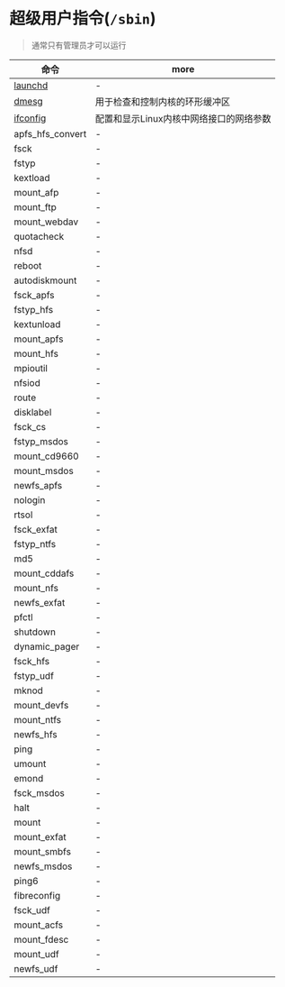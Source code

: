 # 超级用户指令(`/sbin`)

> 通常只有管理员才可以运行

| 命令                                        | more                                    |
| ------------------------------------------- | --------------------------------------- |
| [launchd](http://man.linuxde.net/launchd)   | -                                       |
| [dmesg](http://man.linuxde.net/dmesg)       | 用于检查和控制内核的环形缓冲区          |
| [ifconfig](http://man.linuxde.net/ifconfig) | 配置和显示Linux内核中网络接口的网络参数 |
| apfs_hfs_convert                            | -                                       |
| fsck                                        | -                                       |
| fstyp                                       | -                                       |
| kextload                                    | -                                       |
| mount_afp                                   | -                                       |
| mount_ftp                                   | -                                       |
| mount_webdav                                | -                                       |
| quotacheck                                  | -                                       |
| nfsd                                        | -                                       |
| reboot                                      | -                                       |
| autodiskmount                               | -                                       |
| fsck_apfs                                   | -                                       |
| fstyp_hfs                                   | -                                       |
| kextunload                                  | -                                       |
| mount_apfs                                  | -                                       |
| mount_hfs                                   | -                                       |
| mpioutil                                    | -                                       |
| nfsiod                                      | -                                       |
| route                                       | -                                       |
| disklabel                                   | -                                       |
| fsck_cs                                     | -                                       |
| fstyp_msdos                                 | -                                       |
| mount_cd9660                                | -                                       |
| mount_msdos                                 | -                                       |
| newfs_apfs                                  | -                                       |
| nologin                                     | -                                       |
| rtsol                                       | -                                       |
| fsck_exfat                                  | -                                       |
| fstyp_ntfs                                  | -                                       |
| md5                                         | -                                       |
| mount_cddafs                                | -                                       |
| mount_nfs                                   | -                                       |
| newfs_exfat                                 | -                                       |
| pfctl                                       | -                                       |
| shutdown                                    | -                                       |
| dynamic_pager                               | -                                       |
| fsck_hfs                                    | -                                       |
| fstyp_udf                                   | -                                       |
| mknod                                       | -                                       |
| mount_devfs                                 | -                                       |
| mount_ntfs                                  | -                                       |
| newfs_hfs                                   | -                                       |
| ping                                        | -                                       |
| umount                                      | -                                       |
| emond                                       | -                                       |
| fsck_msdos                                  | -                                       |
| halt                                        | -                                       |
| mount                                       | -                                       |
| mount_exfat                                 | -                                       |
| mount_smbfs                                 | -                                       |
| newfs_msdos                                 | -                                       |
| ping6                                       | -                                       |
| fibreconfig                                 | -                                       |
| fsck_udf                                    | -                                       |
| mount_acfs                                  | -                                       |
| mount_fdesc                                 | -                                       |
| mount_udf                                   | -                                       |
| newfs_udf                                   | -                                       |